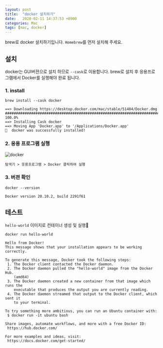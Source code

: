 ```yaml
---
layout: post
title:  "docker 설치하기"
date:   2020-02-11 14:37:53 +0900
categories: Mac
tags: [mac, docker]
---
```


brew로 docker 설치하기입니다. `Homebrew`를 먼저 설치해 주세요.


## 설치
docker는 GUI버젼으로 설치 하므로  `--cask`로 이용합니다.
brew로 설치 후 응용프로그램에서 Docker를 실행해야 완료 됩니다.

### 1. install
```
brew install --cask docker

==> Downloading https://desktop.docker.com/mac/stable/51484/Docker.dmg
######################################################################## 100.0%
==> Installing Cask docker
==> Moving App 'Docker.app' to '/Applications/Docker.app'
🍺  docker was successfully installed!
```

### 2. 응용 프로그램 실행

![docker](/mac/2021-02-21/docker-app.png)

```
탐색기 > 응용프로그램 > Docker 클릭하여 실행
```

### 3. 버젼 확인
```
docker --version

Docker version 20.10.2, build 2291f61
```

## 테스트
`hello-world` 이미지로 컨테이너 생성 및 실행
```
docker run hello-world 

Hello from Docker!
This message shows that your installation appears to be working correctly.

To generate this message, Docker took the following steps:
 1. The Docker client contacted the Docker daemon.
 2. The Docker daemon pulled the "hello-world" image from the Docker Hub.
    (amd64)
 3. The Docker daemon created a new container from that image which runs the
    executable that produces the output you are currently reading.
 4. The Docker daemon streamed that output to the Docker client, which sent it
    to your terminal.

To try something more ambitious, you can run an Ubuntu container with:
 $ docker run -it ubuntu bash

Share images, automate workflows, and more with a free Docker ID:
 https://hub.docker.com/

For more examples and ideas, visit:
 https://docs.docker.com/get-started/
```

